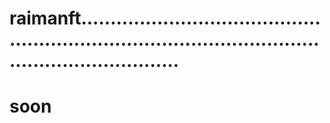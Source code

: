 # raimanft...........................................................................................................................
# soon
